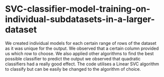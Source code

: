 # SVC-classifier-model-training-on-individual-subdatasets-in-a-larger-dataset
We created individual models for each certain range of rows of the dataset as it was unique for the output. We observed that a certain column provided us which row to choose. We also applied other algorithms to find the best possible classifier to predict the output we observed that quadratic classifiers had a really good effect. The code utilises a Linear SVC algorithm to classify but can be easily be changed to the algorithm of choice.

